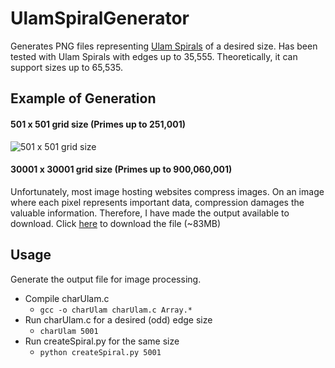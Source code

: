 # UlamSpiralGenerator
Generates PNG files representing [Ulam Spirals](https://en.wikipedia.org/wiki/Ulam_spiral) of a desired size. Has been tested with Ulam Spirals with edges up to 35,555. Theoretically, it can support sizes up to 65,535.
## Example of Generation
#### 501 x 501 grid size (Primes up to 251,001)
![501 x 501 grid size](http://i.imgur.com/kganyFK.png)
#### 30001 x 30001 grid size (Primes up to 900,060,001)
Unfortunately, most image hosting websites compress images. On an image where each pixel represents important data, compression damages the valuable information. Therefore, I have made the output available to download. 
Click [here](https://mega.nz/#!7AAX0JYR!RQs2SikLdxKUFSgg2NFRIGy8R7XBq6VnJQc3QYuWV2E) to download the file (~83MB)
## Usage
Generate the output file for image processing.
- Compile charUlam.c 
  - `gcc -o charUlam charUlam.c Array.*`
- Run charUlam.c for a desired (odd) edge size 
  - `charUlam 5001`
- Run createSpiral.py for the same size 
  - `python createSpiral.py 5001`
